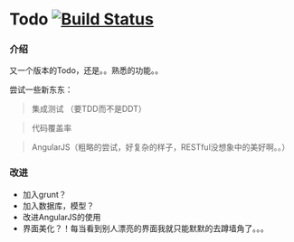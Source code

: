 # Todo [![Build Status](https://travis-ci.org/booxood/todo-express-angularjs.png?branch=master)](https://travis-ci.org/booxood/todo-express-angularjs)


### 介绍

又一个版本的Todo，还是。。熟悉的功能。。

尝试一些新东东：
> 集成测试 （要TDD而不是DDT）

> 代码覆盖率

> AngularJS（粗略的尝试，好复杂的样子，RESTful没想象中的美好啊。。）


### 改进

- 加入grunt？
- 加入数据库，模型？
- 改进AngularJS的使用
- 界面美化？！每当看到别人漂亮的界面我就只能默默的去蹲墙角了。。。



